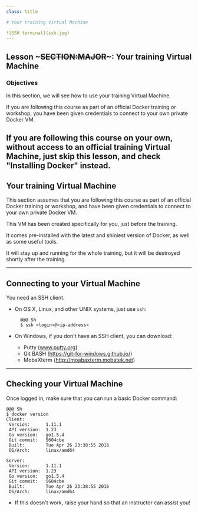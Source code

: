 ```yaml
---
class: title

# Your training Virtual Machine

![SSH terminal](ssh.jpg)
---
```

## Lesson ~~~SECTION:MAJOR~~~: Your training Virtual Machine

### Objectives

In this section, we will see how to use your training Virtual Machine.

If you are following this course as part of an official Docker training
or workshop, you have been given credentials to connect to your own
private Docker VM.

If you are following this course on your own, without access to an
official training Virtual Machine, just skip this lesson, and check
"Installing Docker" instead.
---
## Your training Virtual Machine

This section assumes that you are following this course as part of
an official Docker training or workshop, and have been given credentials
to connect to your own private Docker VM.

This VM has been created specifically for you, just before the training.

It comes pre-installed with the latest and shiniest version of Docker,
as well as some useful tools.

It will stay up and running for the whole training, but it will be destroyed
shortly after the training.


---
## Connecting to your Virtual Machine

You need an SSH client.

* On OS X, Linux, and other UNIX systems, just use `ssh`:

        @@@ Sh
        $ ssh <login>@<ip-address>

* On Windows, if you don't have an SSH client, you can download:
  * Putty (www.putty.org)
  * Git BASH (https://git-for-windows.github.io/)
  * MobaXterm (http://moabaxterm.mobatek.net)


---
## Checking your Virtual Machine

Once logged in, make sure that you can run a basic Docker command:

    @@@ Sh
    $ docker version
    Client:
     Version:      1.11.1
     API version:  1.23
     Go version:   go1.5.4
     Git commit:   5604cbe
     Built:        Tue Apr 26 23:38:55 2016
     OS/Arch:      linux/amd64

    Server:
     Version:      1.11.1
     API version:  1.23
     Go version:   go1.5.4
     Git commit:   5604cbe
     Built:        Tue Apr 26 23:38:55 2016
     OS/Arch:      linux/amd64

* If this doesn't work, raise your hand so that an instructor can assist you!
